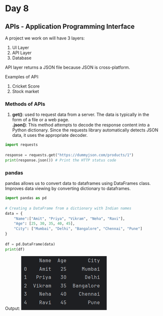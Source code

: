 # Day 8

## APIs - Application Programming Interface
A project we work on will have 3 layers:
1. UI Layer
2. API Layer
3. Database

API layer returns a JSON file because JSON is cross-platform. 

Examples of API: 
1. Cricket Score
2. Stock market

### Methods of APIs
1. __get()__: used to request data from a server. The data is typically in the form of a file or a web page.<br>
__.json()__: This method attempts to decode the response content into a Python dictionary. Since the requests library automatically detects JSON data, it uses the appropriate decoder.

```python
import requests

response = requests.get("https://dummyjson.com/products/1")
print(response.json()) # Print the HTTP status code
```

### pandas
pandas allows us to convert data to dataframes using DataFrames class.<br>
Improves data viewing by converting dictionary to dataframes.
```python
import pandas as pd

# Creating a DataFrame from a dictionary with Indian names
data = {
    "Name":["Amit", "Priya", "Vikram", "Neha", "Ravi"],
    "Age": [25, 30, 35, 40, 45],
    "City": ["Mumbai", "Delhi", "Bangalore", "Chennai", "Pune"]
}

df = pd.DataFrame(data)
print(df)
```
Output:
![output](Images/8_2.png)




